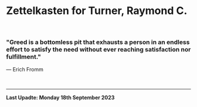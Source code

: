 # Zettelkasten for Turner, Raymond C.

</br>

### "Greed is a bottomless pit that exhausts a person in an endless effort to satisfy the need without ever reaching satisfaction nor fulfillment."
― Erich Fromm

<!--
**rayct/rayct** is a ✨ _special_ ✨ repository because its `README.md` (this file) appears on your GitHub profile.

Here are some ideas to get you started:

- 🔭 I’m currently working on ...
- 🌱 I’m currently learning ...
- 👯 I’m looking to collaborate on ...
- 🤔 I’m looking for help with ...
- 💬 Ask me about ...
- 📫 How to reach me: ...
- 😄 Pronouns: ...
- ⚡ Fun fact: ...
-->
</br>

---

**Last Upadte: Monday 18th September 2023**
